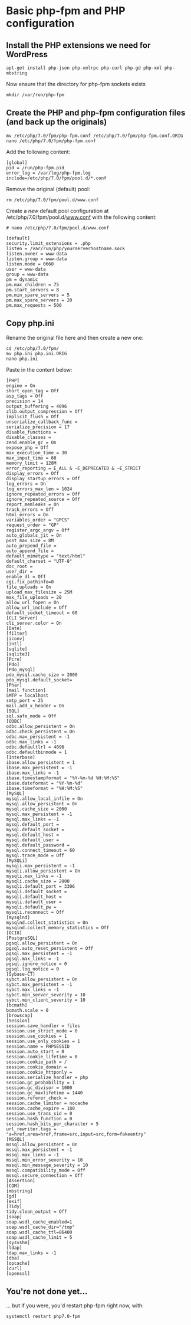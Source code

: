 # Basic php-fpm and PHP configuration



## Install the PHP extensions we need for WordPress

    apt-get install php-json php-xmlrpc php-curl php-gd php-xml php-mbstring

Now ensure that the directory for php-fpm sockets exists

    mkdir /var/run/php-fpm


## Create the PHP and php-fpm configuration files (and back up the originals)

    mv /etc/php/7.0/fpm/php-fpm.conf /etc/php/7.0/fpm/php-fpm.conf.ORIG
    nano /etc/php/7.0/fpm/php-fpm.conf

Add the following content:

    [global]
    pid = /run/php-fpm.pid
    error_log = /var/log/php-fpm.log
    include=/etc/php/7.0/fpm/pool.d/*.conf

Remove the original (default) pool:

    rm /etc/php/7.0/fpm/pool.d/www.conf
    


Create a *new* default pool configuration at /etc/php/7.0/fpm/pool.d/www.conf with the following content:

    # nano /etc/php/7.0/fpm/pool.d/www.conf

    [default]
    security.limit_extensions = .php
    listen = /var/run/php/yourserverhostname.sock
    listen.owner = www-data
    listen.group = www-data
    listen.mode = 0660
    user = www-data
    group = www-data
    pm = dynamic
    pm.max_children = 75
    pm.start_servers = 8
    pm.min_spare_servers = 5
    pm.max_spare_servers = 20
    pm.max_requests = 500


## Copy php.ini

Rename the original file here and then create a new one:

    cd /etc/php/7.0/fpm/
    mv php.ini php.ini.ORIG
    nano php.ini

Paste in the content below:

    [PHP]
    engine = On
    short_open_tag = Off
    asp_tags = Off
    precision = 14
    output_buffering = 4096
    zlib.output_compression = Off
    implicit_flush = Off
    unserialize_callback_func =
    serialize_precision = 17
    disable_functions =
    disable_classes =
    zend.enable_gc = On
    expose_php = Off
    max_execution_time = 30
    max_input_time = 60
    memory_limit = 128M
    error_reporting = E_ALL & ~E_DEPRECATED & ~E_STRICT
    display_errors = Off
    display_startup_errors = Off
    log_errors = On
    log_errors_max_len = 1024
    ignore_repeated_errors = Off
    ignore_repeated_source = Off
    report_memleaks = On
    track_errors = Off
    html_errors = On
    variables_order = "GPCS"
    request_order = "GP"
    register_argc_argv = Off
    auto_globals_jit = On
    post_max_size = 8M
    auto_prepend_file =
    auto_append_file =
    default_mimetype = "text/html"
    default_charset = "UTF-8"
    doc_root =
    user_dir =
    enable_dl = Off
    cgi.fix_pathinfo=0
    file_uploads = On
    upload_max_filesize = 25M
    max_file_uploads = 20
    allow_url_fopen = On
    allow_url_include = Off
    default_socket_timeout = 60
    [CLI Server]
    cli_server.color = On
    [Date]
    [filter]
    [iconv]
    [intl]
    [sqlite]
    [sqlite3]
    [Pcre]
    [Pdo]
    [Pdo_mysql]
    pdo_mysql.cache_size = 2000
    pdo_mysql.default_socket=
    [Phar]
    [mail function]
    SMTP = localhost
    smtp_port = 25
    mail.add_x_header = On
    [SQL]
    sql.safe_mode = Off
    [ODBC]
    odbc.allow_persistent = On
    odbc.check_persistent = On
    odbc.max_persistent = -1
    odbc.max_links = -1
    odbc.defaultlrl = 4096
    odbc.defaultbinmode = 1
    [Interbase]
    ibase.allow_persistent = 1
    ibase.max_persistent = -1
    ibase.max_links = -1
    ibase.timestampformat = "%Y-%m-%d %H:%M:%S"
    ibase.dateformat = "%Y-%m-%d"
    ibase.timeformat = "%H:%M:%S"
    [MySQL]
    mysql.allow_local_infile = On
    mysql.allow_persistent = On
    mysql.cache_size = 2000
    mysql.max_persistent = -1
    mysql.max_links = -1
    mysql.default_port =
    mysql.default_socket =
    mysql.default_host =
    mysql.default_user =
    mysql.default_password =
    mysql.connect_timeout = 60
    mysql.trace_mode = Off
    [MySQLi]
    mysqli.max_persistent = -1
    mysqli.allow_persistent = On
    mysqli.max_links = -1
    mysqli.cache_size = 2000
    mysqli.default_port = 3306
    mysqli.default_socket =
    mysqli.default_host =
    mysqli.default_user =
    mysqli.default_pw =
    mysqli.reconnect = Off
    [mysqlnd]
    mysqlnd.collect_statistics = On
    mysqlnd.collect_memory_statistics = Off
    [OCI8]
    [PostgreSQL]
    pgsql.allow_persistent = On
    pgsql.auto_reset_persistent = Off
    pgsql.max_persistent = -1
    pgsql.max_links = -1
    pgsql.ignore_notice = 0
    pgsql.log_notice = 0
    [Sybase-CT]
    sybct.allow_persistent = On
    sybct.max_persistent = -1
    sybct.max_links = -1
    sybct.min_server_severity = 10
    sybct.min_client_severity = 10
    [bcmath]
    bcmath.scale = 0
    [browscap]
    [Session]
    session.save_handler = files
    session.use_strict_mode = 0
    session.use_cookies = 1
    session.use_only_cookies = 1
    session.name = PHPSESSID
    session.auto_start = 0
    session.cookie_lifetime = 0
    session.cookie_path = /
    session.cookie_domain =
    session.cookie_httponly =
    session.serialize_handler = php
    session.gc_probability = 1
    session.gc_divisor = 1000
    session.gc_maxlifetime = 1440
    session.referer_check =
    session.cache_limiter = nocache
    session.cache_expire = 180
    session.use_trans_sid = 0
    session.hash_function = 0
    session.hash_bits_per_character = 5
    url_rewriter.tags = "a=href,area=href,frame=src,input=src,form=fakeentry"
    [MSSQL]
    mssql.allow_persistent = On
    mssql.max_persistent = -1
    mssql.max_links = -1
    mssql.min_error_severity = 10
    mssql.min_message_severity = 10
    mssql.compatibility_mode = Off
    mssql.secure_connection = Off
    [Assertion]
    [COM]
    [mbstring]
    [gd]
    [exif]
    [Tidy]
    tidy.clean_output = Off
    [soap]
    soap.wsdl_cache_enabled=1
    soap.wsdl_cache_dir="/tmp"
    soap.wsdl_cache_ttl=86400
    soap.wsdl_cache_limit = 5
    [sysvshm]
    [ldap]
    ldap.max_links = -1
    [dba]
    [opcache]
    [curl]
    [openssl]


## You're not done yet...

... but if you were, you'd restart php-fpm right now, with:

    systemctl restart php7.0-fpm

